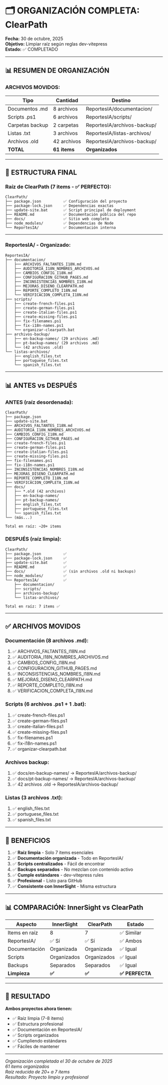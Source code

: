 # 🗂️ ORGANIZACIÓN COMPLETA: ClearPath

**Fecha:** 30 de octubre, 2025  
**Objetivo:** Limpiar raíz según reglas dev-vitepress  
**Estado:** ✅ COMPLETADO

---

## 📊 RESUMEN DE ORGANIZACIÓN

### **ARCHIVOS MOVIDOS:**

| Tipo | Cantidad | Destino |
|------|----------|---------|
| Documentos .md | 8 archivos | ReportesIA/documentacion/ |
| Scripts .ps1 | 6 archivos | ReportesIA/scripts/ |
| Carpetas backup | 2 carpetas | ReportesIA/archivos-backup/ |
| Listas .txt | 3 archivos | ReportesIA/listas-archivos/ |
| Archivos .old | 42 archivos | ReportesIA/archivos-backup/ |
| **TOTAL** | **61 items** | **Organizados** |

---

## 📁 ESTRUCTURA FINAL

### **Raíz de ClearPath (7 items - ✅ PERFECTO):**

```
ClearPath/
├── package.json          ✅ Configuración del proyecto
├── package-lock.json     ✅ Dependencias exactas
├── update-site.bat       ✅ Script principal de deployment
├── README.md             ✅ Documentación pública del repo
├── docs/                 ✅ Sitio web completo
├── node_modules/         ✅ Dependencias de Node
└── ReportesIA/           ✅ Documentación interna
```

---

### **ReportesIA/ - Organizado:**

```
ReportesIA/
├── documentacion/
│   ├── ARCHIVOS_FALTANTES_I18N.md
│   ├── AUDITORIA_I18N_NOMBRES_ARCHIVOS.md
│   ├── CAMBIOS_CONFIG_I18N.md
│   ├── CONFIGURACION_GITHUB_PAGES.md
│   ├── INCONSISTENCIAS_NOMBRES_I18N.md
│   ├── MEJORAS_DISENO_CLEARPATH.md
│   ├── REPORTE_COMPLETO_I18N.md
│   └── VERIFICACION_COMPLETA_I18N.md
├── scripts/
│   ├── create-french-files.ps1
│   ├── create-german-files.ps1
│   ├── create-italian-files.ps1
│   ├── create-missing-files.ps1
│   ├── fix-filenames.ps1
│   ├── fix-i18n-names.ps1
│   └── organizar-clearpath.bat
├── archivos-backup/
│   ├── en-backup-names/ (29 archivos .md)
│   ├── pt-backup-names/ (29 archivos .md)
│   └── (42 archivos .old)
└── listas-archivos/
    ├── english_files.txt
    ├── portuguese_files.txt
    └── spanish_files.txt
```

---

## 📊 ANTES vs DESPUÉS

### **ANTES (raíz desordenada):**
```
ClearPath/
├── package.json
├── update-site.bat
├── ARCHIVOS_FALTANTES_I18N.md
├── AUDITORIA_I18N_NOMBRES_ARCHIVOS.md
├── CAMBIOS_CONFIG_I18N.md
├── CONFIGURACION_GITHUB_PAGES.md
├── create-french-files.ps1
├── create-german-files.ps1
├── create-italian-files.ps1
├── create-missing-files.ps1
├── fix-filenames.ps1
├── fix-i18n-names.ps1
├── INCONSISTENCIAS_NOMBRES_I18N.md
├── MEJORAS_DISENO_CLEARPATH.md
├── REPORTE_COMPLETO_I18N.md
├── VERIFICACION_COMPLETA_I18N.md
├── docs/
│   ├── *.old (42 archivos)
│   ├── en-backup-names/
│   ├── pt-backup-names/
│   ├── english_files.txt
│   ├── portuguese_files.txt
│   └── spanish_files.txt
└── (más...)

Total en raíz: ~20+ items
```

### **DESPUÉS (raíz limpia):**
```
ClearPath/
├── package.json          ✅
├── package-lock.json     ✅
├── update-site.bat       ✅
├── README.md             ✅
├── docs/                 ✅ (sin archivos .old ni backups)
├── node_modules/         ✅
└── ReportesIA/           ✅
    ├── documentacion/
    ├── scripts/
    ├── archivos-backup/
    └── listas-archivos/

Total en raíz: 7 items ✅
```

---

## ✅ ARCHIVOS MOVIDOS

### **Documentación (8 archivos .md):**
1. ✅ ARCHIVOS_FALTANTES_I18N.md
2. ✅ AUDITORIA_I18N_NOMBRES_ARCHIVOS.md
3. ✅ CAMBIOS_CONFIG_I18N.md
4. ✅ CONFIGURACION_GITHUB_PAGES.md
5. ✅ INCONSISTENCIAS_NOMBRES_I18N.md
6. ✅ MEJORAS_DISENO_CLEARPATH.md
7. ✅ REPORTE_COMPLETO_I18N.md
8. ✅ VERIFICACION_COMPLETA_I18N.md

### **Scripts (6 archivos .ps1 + 1 .bat):**
1. ✅ create-french-files.ps1
2. ✅ create-german-files.ps1
3. ✅ create-italian-files.ps1
4. ✅ create-missing-files.ps1
5. ✅ fix-filenames.ps1
6. ✅ fix-i18n-names.ps1
7. ✅ organizar-clearpath.bat

### **Archivos backup:**
1. ✅ docs/en-backup-names/ → ReportesIA/archivos-backup/
2. ✅ docs/pt-backup-names/ → ReportesIA/archivos-backup/
3. ✅ 42 archivos .old → ReportesIA/archivos-backup/

### **Listas (3 archivos .txt):**
1. ✅ english_files.txt
2. ✅ portuguese_files.txt
3. ✅ spanish_files.txt

---

## 🎯 BENEFICIOS

1. ✅ **Raíz limpia** - Solo 7 items esenciales
2. ✅ **Documentación organizada** - Todo en ReportesIA/
3. ✅ **Scripts centralizados** - Fácil de encontrar
4. ✅ **Backups separados** - No mezclan con contenido activo
5. ✅ **Cumple estándares** - dev-vitepress rules
6. ✅ **Profesional** - Listo para GitHub
7. ✅ **Consistente con InnerSight** - Misma estructura

---

## 📊 COMPARACIÓN: InnerSight vs ClearPath

| Aspecto | InnerSight | ClearPath | Estado |
|---------|------------|-----------|--------|
| Items en raíz | 8 | 7 | ✅ Similar |
| ReportesIA/ | ✅ Sí | ✅ Sí | ✅ Ambos |
| Documentación | Organizada | Organizada | ✅ Igual |
| Scripts | Organizados | Organizados | ✅ Igual |
| Backups | Separados | Separados | ✅ Igual |
| **Limpieza** | **✅** | **✅** | **✅ PERFECTA** |

---

## 🎊 RESULTADO

**Ambos proyectos ahora tienen:**
- ✅ Raíz limpia (7-8 items)
- ✅ Estructura profesional
- ✅ Documentación en ReportesIA/
- ✅ Scripts organizados
- ✅ Cumpliendo estándares
- ✅ Fáciles de mantener

---

*Organización completada el 30 de octubre de 2025*  
*61 items organizados*  
*Raíz reducida de 20+ a 7 items*  
*Resultado: Proyecto limpio y profesional*

